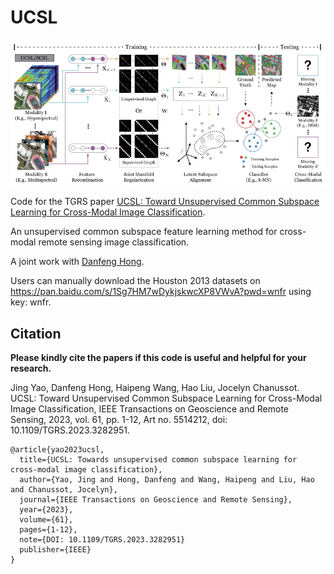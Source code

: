 # UCSL

![alt text](./Workflow_UCSL.png)

Code for the TGRS paper [UCSL: Toward Unsupervised Common Subspace Learning for Cross-Modal Image Classification](https://ieeexplore.ieee.org/abstract/document/10144390).

An unsupervised common subspace feature learning method for cross-modal remote sensing image classification.

A joint work with [Danfeng Hong](https://github.com/danfenghong).

Users can manually download the Houston 2013 datasets on https://pan.baidu.com/s/1Sg7HM7wDykjskwcXP8VWvA?pwd=wnfr using key: wnfr.

Citation
---------------------

**Please kindly cite the papers if this code is useful and helpful for your research.**

Jing Yao, Danfeng Hong, Haipeng Wang, Hao Liu, Jocelyn Chanussot. UCSL: Toward Unsupervised Common Subspace Learning for Cross-Modal Image Classification, IEEE Transactions on Geoscience and Remote Sensing, 2023, vol. 61, pp. 1-12, Art no. 5514212, doi: 10.1109/TGRS.2023.3282951. 

    @article{yao2023ucsl,
      title={UCSL: Towards unsupervised common subspace learning for cross-modal image classification},
      author={Yao, Jing and Hong, Danfeng and Wang, Haipeng and Liu, Hao and Chanussot, Jocelyn},
      journal={IEEE Transactions on Geoscience and Remote Sensing},
      year={2023},
      volume={61},
      pages={1-12},
      note={DOI: 10.1109/TGRS.2023.3282951}
      publisher={IEEE}
    }
